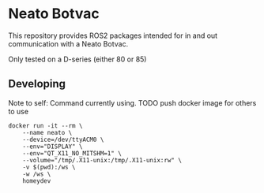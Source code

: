# Neato Botvac
This repository provides ROS2 packages intended for in and out communication with a Neato Botvac.

Only tested on a D-series (either 80 or 85)

## Developing

Note to self: Command currently using. TODO push docker image for others to use

```
docker run -it --rm \
    --name neato \
    --device=/dev/ttyACM0 \
    --env="DISPLAY" \
    --env="QT_X11_NO_MITSHM=1" \
    --volume="/tmp/.X11-unix:/tmp/.X11-unix:rw" \
    -v $(pwd):/ws \
    -w /ws \
    homeydev
```
